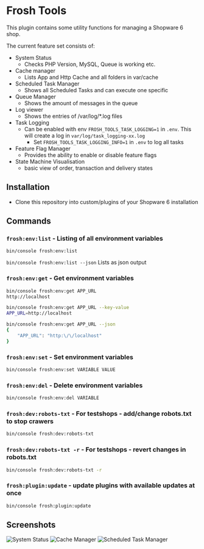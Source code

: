 # Frosh Tools

This plugin contains some utility functions for managing a Shopware 6 shop.

The current feature set consists of:

- System Status
  - Checks PHP Version, MySQL, Queue is working etc.
- Cache manager
  - Lists App and Http Cache and all folders in var/cache
- Scheduled Task Manager
  - Shows all Scheduled Tasks and can execute one specific
- Queue Manager
  - Shows the amount of messages in the queue
- Log viewer
  - Shows the entries of /var/log/*.log files
- Task Logging
  - Can be enabled with env `FROSH_TOOLS_TASK_LOGGING=1` in `.env`. This will create a log in `var/log/task_logging-xx.log`
    - Set `FROSH_TOOLS_TASK_LOGGING_INFO=1` in `.env` to log all tasks
- Feature Flag Manager
  - Provides the ability to enable or disable feature flags
- State Machine Visualisation
  - basic view of order, transaction and delivery states

## Installation

- Clone this repository into custom/plugins of your Shopware 6 installation

## Commands

### `frosh:env:list` - Listing of all environment variables

`bin/console frosh:env:list`

`bin/console frosh:env:list --json`
Lists as json output

### `frosh:env:get` - Get environment variables

```bash
bin/console frosh:env:get APP_URL
http://localhost
```

```bash
bin/console frosh:env:get APP_URL --key-value
APP_URL=http://localhost
```

```bash
bin/console frosh:env:get APP_URL --json
{
    "APP_URL": "http:\/\/localhost"
}
```

### `frosh:env:set` - Set environment variables

```bash
bin/console frosh:env:set VARIABLE VALUE
```

### `frosh:env:del` - Delete environment variables

```bash
bin/console frosh:env:del VARIABLE
```

### `frosh:dev:robots-txt` - For testshops - add/change robots.txt to stop crawers

```bash
bin/console frosh:dev:robots-txt
```

### `frosh:dev:robots-txt -r` - For testshops - revert changes in robots.txt

```bash
bin/console frosh:dev:robots-txt -r
```

### `frosh:plugin:update` - update plugins with available updates at once

```bash
bin/console frosh:plugin:update
```

## Screenshots

![System Status](https://i.imgur.com/jZBzVFo.png)
![Cache Manager](https://i.imgur.com/JRpgbgl.png)
![Scheduled Task Manager](https://i.imgur.com/hWcHxuE.png)

